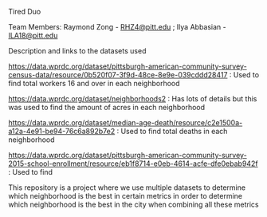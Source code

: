 Tired Duo

Team Members: Raymond Zong - RHZ4@pitt.edu ; Ilya Abbasian - ILA18@pitt.edu

Description and links to the datasets used

https://data.wprdc.org/dataset/pittsburgh-american-community-survey-census-data/resource/0b520f07-3f9d-48ce-8e9e-039cddd28417 : Used to find total workers 16 and over in each neighborhood

https://data.wprdc.org/dataset/neighborhoods2 : Has lots of details but this was used to find the amount of acres in each neighborhood

https://data.wprdc.org/dataset/median-age-death/resource/c2e1500a-a12a-4e91-be94-76c6a892b7e2 : Used to find total deaths in each neighborhood

https://data.wprdc.org/dataset/pittsburgh-american-community-survey-2015-school-enrollment/resource/eb1f8714-e0eb-4614-acfe-dfe0ebab942f : Used to find 

This repository is a project where we use multiple datasets to determine which neighborhood is the best in certain metrics in order to determine which neighborhood is the best in the city when combining all these metrics

